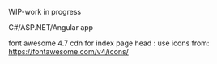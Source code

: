 WIP-work in progress

C#/ASP.NET/Angular app

font awesome 4.7
cdn for index page head : <link rel="stylesheet" type="text/css" href="https://maxcdn.bootstrapcdn.com/font-awesome/4.7.0/css/font-awesome.min.css" />
use icons from:
https://fontawesome.com/v4/icons/

